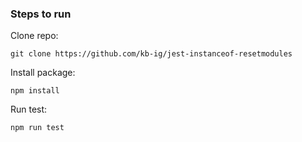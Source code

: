 ### Steps to run

Clone repo:
```
git clone https://github.com/kb-ig/jest-instanceof-resetmodules
```
Install package:
```
npm install
```
Run test:
```
npm run test
```
